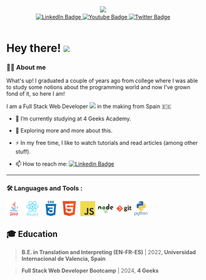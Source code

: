 <div id="header" align="center">
  <img src="https://media2.giphy.com/media/v1.Y2lkPTc5MGI3NjExMDFpOTlheGFrMXNtZGEzNnBicTJnMGtscWo4bWNkcm53Mjk1ZmlrbiZlcD12MV9pbnRlcm5hbF9naWZfYnlfaWQmY3Q9Zw/eDDrmbtY0aSAII8ffT/giphy.gif" width="100"/>
</div>

<div id="badges" align="center">
  <a href="https://www.linkedin.com/in/anaispjimenez/">
    <img src="https://img.shields.io/badge/LinkedIn-blue?style=for-the-badge&logo=linkedin&logoColor=white" alt="LinkedIn Badge"/>
  </a>
  <a href="https://youtube.com">
    <img src="https://img.shields.io/badge/YouTube-red?style=for-the-badge&logo=youtube&logoColor=white" alt="Youtube Badge"/>
  </a>
  <a href="https://twitter.com/">
    <img src="https://img.shields.io/badge/Twitter-blue?style=for-the-badge&logo=twitter&logoColor=white" alt="Twitter Badge"/>
  </a>

</div>

<div align="center">
<img src="https://komarev.com/ghpvc/?username=anaispj&style=flat-square&color=blue" alt=""/>
</div>

<h1>
  Hey there!
  <img src="https://media.giphy.com/media/hvRJCLFzcasrR4ia7z/giphy.gif" width="30px"/>
</h1>  

### :woman_technologist: About me

What's up! I graduated a couple of years ago from college where I was able to study some notions about the programming world and now I've grown fond of it, so here I am!

I am a Full Stack Web Developer <img src="https://media.giphy.com/media/WUlplcMpOCEmTGBtBW/giphy.gif" width="30"> in the making from Spain 🇪🇸

- :telescope: I’m currently studying at 4 Geeks Academy.

- :seedling: Exploring more and more about this.

- :zap: In my free time, I like to watch tutorials and read articles (among other stuff).

- :mailbox: How to reach me: [![Linkedin Badge](https://img.shields.io/badge/-Anais-blue?style=flat&logo=Linkedin&logoColor=white)](https://www.linkedin.com/in/anaispjimenez)

---
### :hammer_and_wrench: Languages and Tools :

<div>
  <img src="https://github.com/devicons/devicon/blob/master/icons/java/java-original-wordmark.svg" title="Java" alt="Java" width="40" height="40"/>&nbsp;
  <img src="https://github.com/devicons/devicon/blob/master/icons/react/react-original-wordmark.svg" title="React" alt="React" width="40" height="40"/>&nbsp;
  <img src="https://github.com/devicons/devicon/blob/master/icons/css3/css3-plain-wordmark.svg"  title="CSS3" alt="CSS" width="40" height="40"/>&nbsp;
  <img src="https://github.com/devicons/devicon/blob/master/icons/html5/html5-original.svg" title="HTML5" alt="HTML" width="40" height="40"/>&nbsp;
  <img src="https://github.com/devicons/devicon/blob/master/icons/javascript/javascript-original.svg" title="JavaScript" alt="JavaScript" width="40" height="40"/>&nbsp;
  <img src="https://github.com/devicons/devicon/blob/master/icons/nodejs/nodejs-original-wordmark.svg" title="NodeJS" alt="NodeJS" width="40" height="40"/>&nbsp;
  <img src="https://github.com/devicons/devicon/blob/master/icons/git/git-original-wordmark.svg" title="Git" **alt="Git" width="40" height="40"/>
  <img src="https://raw.githubusercontent.com/devicons/devicon/6910f0503efdd315c8f9b858234310c06e04d9c0/icons/python/python-original-wordmark.svg" title="python" **alt="python" width="40" height="40"/>
</div>



## 🎓 Education

> **B.E. in Translation and Interpreting (EN-FR-ES)** |  2022,  **Universidad Internacional de Valencia, Spain**

> **Full Stack Web Developer Bootcamp** |  2024,  **4 Geeks**



<!--
**anaispj/anaispj** is a ✨ _special_ ✨ repository because its `README.md` (this file) appears on your GitHub profile.

Here are some ideas to get you started:

- 🔭 I’m currently working on ...
- 🌱 I’m currently learning ...
- 👯 I’m looking to collaborate on ...
- 🤔 I’m looking for help with ...
- 💬 Ask me about ...
- 📫 How to reach me: ...
- 😄 Pronouns: ...
- ⚡ Fun fact: ...
-->
